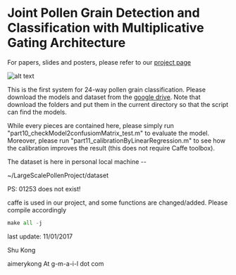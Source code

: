 # Joint Pollen Grain Detection and Classification with Multiplicative Gating Architecture 

For papers, slides and posters, please refer to our [project page](http://http://www.ics.uci.edu/~skong2/pollen.html "modernPollen-detCls")

![alt text](https://drive.google.com/file/d/0B6uW-Khc9uCDVXNCMl96ZGJKTGM/view "visualization")

This is the first system for 24-way pollen grain classification. 
Please download the models and dataset from the [google drive](https://drive.google.com/drive/folders/0B6uW-Khc9uCDQ01SRlVuejlTemM?usp=sharing).
Note that download the folders and put them in the current directory so that the script can find the models.

While every pieces are contained here, please simply run "part10_checkModel2confusiomMatrix_test.m" to evaluate the model. 
Moreover, please run "part11_calibrationByLinearRegression.m" to see how the calibration improves the result (this does not require Caffe toolbox).


The dataset is here in personal local machine -- 

~/LargeScalePollenProject/dataset

PS: 01253 does not exist!


caffe is used in our project, and some functions are changed/added. Please compile accordingly

```python
make all -j

```


last update: 11/01/2017

Shu Kong

aimerykong At g-m-a-i-l dot com




